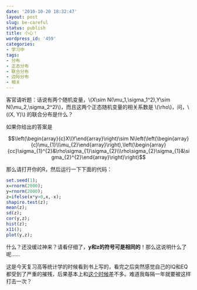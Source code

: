 ```yaml
---
date: '2010-10-20 18:32:47'
layout: post
slug: be-careful
status: publish
title: 小心！
wordpress_id: '459'
categories:
- 学习中
tags:
- 分布
- 正态分布
- 联合分布
- 边际分布
- 相关
---
```


客官请听题：话说有两个随机变量，\\(X\sim N(\mu_1,\sigma_1^2),Y\sim N(\mu_2,\sigma_2^2)\\)，而且这两个正态随机变量的相关系数是 \\(\rho\\)，问，\\((X, Y)\\) 的联合分布是什么？

如果你给出的答案是

$$\left(\begin{array}{c}X\\Y\end{array}\right)\sim N\left(\left(\begin{array}{c}\mu_{1}\\\mu_{2}\end{array}\right),\left(\begin{array}{cc}\sigma_{1}^{2}&\rho\sigma_{1}\sigma_{2}\\\rho\sigma_{2}\sigma_{1}&\sigma_{2}^{2}\end{array}\right)\right)$$

那么请打开你的R，然后运行一下下面的代码：

```r
set.seed(1);
x=rnorm(2000);
y=rnorm(2000);
z=ifelse(x*y>0,x,-x);
shapiro.test(z);
mean(z);
sd(z);
cor(y,z);
hist(z);
x11();
plot(y,z);
```

什么？还没缓过神来？请看仔细了，**y和z的符号可是相同的**！那么这说明什么了呢……

这是今天复习高等统计学的时候看到书上写的，看完之后突然感觉自己的IQ和EQ都受到了严重的摧残，后果基本上和[这个时候](http://yixuan.github.com/cn/2009/10/probability-played-a-trick-on-me/)差不多。难道我每隔一年就要被这样打击一次？
